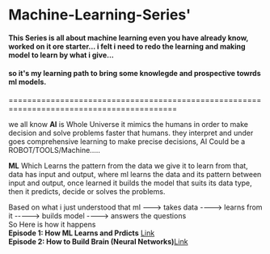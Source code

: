 # Machine-Learning-Series'


#### This Series is all about machine learning even you have already know, worked on it ore starter... i felt i need to redo the learning and making model to learn by what i give...  
#### so it's my learning path to bring some knowlegde and prospective towrds ml models.
==========================================================================================  
  
we all know **AI** is Whole Universe it mimics the humans in order to make decision and solve problems faster that humans. they interpret and under goes comprehensive learning to make precise decisions, AI Could be a ROBOT/TOOLS/Machine.....   
  
**ML** Which Learns the pattern from the data we give it to learn from that, data has input and output, where ml learns the data and its pattern between input and output, once learned it builds the model that suits its data type, then it predicts, decide or solves the problems.

  Based on what i just understood that ml ---> takes data ----> learns from it -----> builds model ----> answers the questions  
  So Here is how it happens  
  **Episode 1: How ML Learns and Prdicts** [Link](how_ml_works.ipynb)  
  **Episode 2: How to Build Brain (Neural Networks)**[Link](https://github.com/Dhanyatha-s/Machine-Learning-Series/blob/1f3ca357fc0cb3a6ca1d98034ac06724e2f45b49/how%20to%20build%20Brain.md)
  
  
